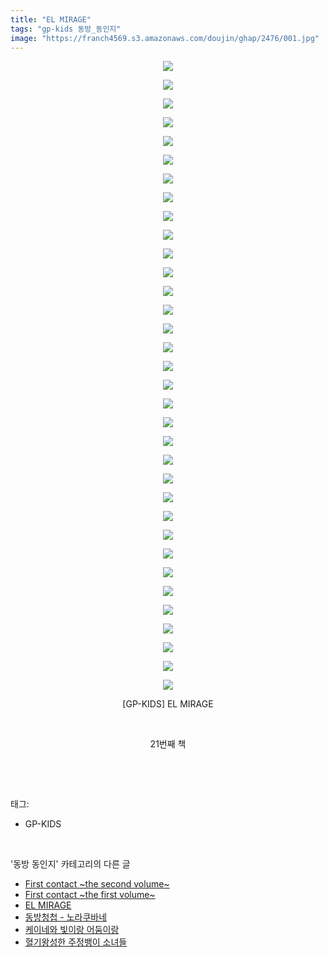 ```yaml
---
title: "EL MIRAGE"
tags: "gp-kids 동방_동인지"
image: "https://franch4569.s3.amazonaws.com/doujin/ghap/2476/001.jpg"
---
```

<div class="article">
<p style="text-align: center; clear: none; float: none;"><img src="{{ site.imgserver2 }}/ghap/2476/001.jpg"/></p>
<p style="text-align: center; clear: none; float: none;"><img src="{{ site.imgserver2 }}/ghap/2476/002.jpg"/></p>
<p style="text-align: center; clear: none; float: none;"><img src="{{ site.imgserver2 }}/ghap/2476/003.jpg"/></p>
<p style="text-align: center; clear: none; float: none;"><img src="{{ site.imgserver2 }}/ghap/2476/004.jpg"/></p>
<p style="text-align: center; clear: none; float: none;"><img src="{{ site.imgserver2 }}/ghap/2476/005.jpg"/></p>
<p style="text-align: center; clear: none; float: none;"><img src="{{ site.imgserver2 }}/ghap/2476/006.jpg"/></p>
<p style="text-align: center; clear: none; float: none;"><img src="{{ site.imgserver2 }}/ghap/2476/007.jpg"/></p>
<p style="text-align: center; clear: none; float: none;"><img src="{{ site.imgserver2 }}/ghap/2476/008.jpg"/></p>
<p style="text-align: center; clear: none; float: none;"><img src="{{ site.imgserver2 }}/ghap/2476/009.jpg"/></p>
<p style="text-align: center; clear: none; float: none;"><img src="{{ site.imgserver2 }}/ghap/2476/010.jpg"/></p>
<p style="text-align: center; clear: none; float: none;"><img src="{{ site.imgserver2 }}/ghap/2476/011.jpg"/></p>
<p style="text-align: center; clear: none; float: none;"><img src="{{ site.imgserver2 }}/ghap/2476/012.jpg"/></p>
<p style="text-align: center; clear: none; float: none;"><img src="{{ site.imgserver2 }}/ghap/2476/013.jpg"/></p>
<p style="text-align: center; clear: none; float: none;"><img src="{{ site.imgserver2 }}/ghap/2476/014.jpg"/></p>
<p style="text-align: center; clear: none; float: none;"><img src="{{ site.imgserver2 }}/ghap/2476/015.jpg"/></p>
<p style="text-align: center; clear: none; float: none;"><img src="{{ site.imgserver2 }}/ghap/2476/016.jpg"/></p>
<p style="text-align: center; clear: none; float: none;"><img src="{{ site.imgserver2 }}/ghap/2476/017.jpg"/></p>
<p style="text-align: center; clear: none; float: none;"><img src="{{ site.imgserver2 }}/ghap/2476/018.jpg"/></p>
<p style="text-align: center; clear: none; float: none;"><img src="{{ site.imgserver2 }}/ghap/2476/019.jpg"/></p>
<p style="text-align: center; clear: none; float: none;"><img src="{{ site.imgserver2 }}/ghap/2476/020.jpg"/></p>
<p style="text-align: center; clear: none; float: none;"><img src="{{ site.imgserver2 }}/ghap/2476/021.jpg"/></p>
<p style="text-align: center; clear: none; float: none;"><img src="{{ site.imgserver2 }}/ghap/2476/022.jpg"/></p>
<p style="text-align: center; clear: none; float: none;"><img src="{{ site.imgserver2 }}/ghap/2476/023.jpg"/></p>
<p style="text-align: center; clear: none; float: none;"><img src="{{ site.imgserver2 }}/ghap/2476/024.jpg"/></p>
<p style="text-align: center; clear: none; float: none;"><img src="{{ site.imgserver2 }}/ghap/2476/025.jpg"/></p>
<p style="text-align: center; clear: none; float: none;"><img src="{{ site.imgserver2 }}/ghap/2476/026.jpg"/></p>
<p style="text-align: center; clear: none; float: none;"><img src="{{ site.imgserver2 }}/ghap/2476/027.jpg"/></p>
<p style="text-align: center; clear: none; float: none;"><img src="{{ site.imgserver2 }}/ghap/2476/028.jpg"/></p>
<p style="text-align: center; clear: none; float: none;"><img src="{{ site.imgserver2 }}/ghap/2476/029.jpg"/></p>
<p style="text-align: center; clear: none; float: none;"><img src="{{ site.imgserver2 }}/ghap/2476/030.jpg"/></p>
<p style="text-align: center; clear: none; float: none;"><img src="{{ site.imgserver2 }}/ghap/2476/031.jpg"/></p>
<p style="text-align: center; clear: none; float: none;"><img src="{{ site.imgserver2 }}/ghap/2476/032.jpg"/></p>
<p style="text-align: center; clear: none; float: none;"><img src="{{ site.imgserver2 }}/ghap/2476/033.jpg"/></p>
<p style="text-align: center; clear: none; float: none;"><img src="{{ site.imgserver2 }}/ghap/2476/034.jpg"/></p>
<p style="text-align: center; clear: none; float: none;">[GP-KIDS] EL MIRAGE</p>
<p style="text-align: center; clear: none; float: none;"><br/></p>
<p style="text-align: center; clear: none; float: none;">21번째 책</p>
<p><br/></p>
</div><br/>
<div class="tagTrail">
<p>태그: </p>
<ul>
<li>GP-KIDS</li>
</ul>
</div><br/>
<div class="another">
<p>'동방 동인지' 카테고리의 다른 글</p>
<ul>
<li><a href="/ghap_2478">First contact ~the second volume~</a></li>
<li><a href="/ghap_2477">First contact ~the first volume~</a></li>
<li><a href="/ghap_2476">EL MIRAGE</a></li>
<li><a href="/ghap_2475">동방청첩 - 노라쿠바네</a></li>
<li><a href="/ghap_2474">케이네와 빛이랑 어둠이랑</a></li>
<li><a href="/ghap_2471">혈기왕성한 주정뱅이 소녀들</a></li>
</ul>
</div><br/>
<div class="cb_module cb_fluid">
<div class="cb_wrt cb_profile">
</div><!-- commentList close -->
</div><br/>
